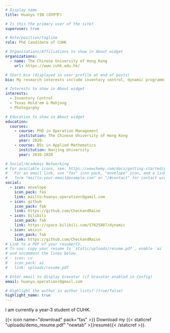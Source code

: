 ```yaml
---
# Display name
title: Huanyu YIN (印环宇)

# Is this the primary user of the site?
superuser: true

# Role/position/tagline
role: Phd Candidate of CUHK

# Organizations/Affiliations to show in About widget
organizations:
  - name: The Chinese University of Hong Kong
    url: https://www.cuhk.edu.hk/

# Short bio (displayed in user profile at end of posts)
bio: My research interests include inventory control, dynamic programming and reinforcement learning.

# Interests to show in About widget
interests:
  - Inventory Control
  - Texas Hold'em & Mahjong
  - Photogarphy

# Education to show in About widget
education:
  courses:
    - course: PhD in Operation Management
      institution: The Chinese University of Hong Kong
      year: 2020-
    - course: BSc in Applied Mathematics
      institution: Nanjing University
      year: 2016-2020

# Social/Academic Networking
# For available icons, see: https://wowchemy.com/docs/getting-started/page-builder/#icons
#   For an email link, use "fas" icon pack, "envelope" icon, and a link in the
#   form "mailto:your-email@example.com" or "/#contact" for contact widget.
social:
  - icon: envelope
    icon_pack: fas
    link: mailto:huanyu.operationr@gamil.com
  - icon: github
    icon_pack: fab
    link: https://github.com/CheckandRaise
  - icon: bilibili
    icon_pack: fab
    link: https://space.bilibili.com/57625887/dynamic
  - icon: weixin
    icon_pack: fab
    link: https://github.com/CheckandRaise
# Link to a PDF of your resume/CV.
# To use: copy your resume to `static/uploads/resume.pdf`, enable `ai` icons in `params.toml`,
# and uncomment the lines below.
# - icon: cv
#   icon_pack: ai
#   link: uploads/resume.pdf

# Enter email to display Gravatar (if Gravatar enabled in Config)
email: huanyu.operationr@gmail.com

# Highlight the author in author lists? (true/false)
highlight_name: true
---
```


I am currently a year-3 student of CUHK.

{{< icon name="download" pack="fas" >}} Download my {{< staticref "uploads/demo_resume.pdf" "newtab" >}}resumé{{< /staticref >}}.
